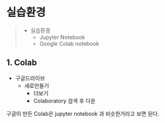 # 실습환경

> - 실습환경
>   - Jupyter Notebook
>   - Google Colab notebook





## 1. Colab

- 구글드라이브
  - 새로만들기
    - 더보기
    - Colaboratory 검색 후 다운



구글이 만든 Colab은 jupyter notebook 과 비슷한거라고 보면 된다.